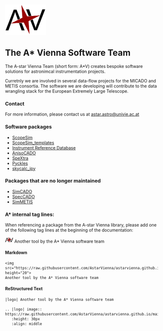 <img src="https://raw.githubusercontent.com/AstarVienna/astarvienna.github.io/main/logos/star_t.png" height="100">

# The A* Vienna Software Team

The A-star Vienna Team (short form: A*V) creates bespoke software solutions for astronimcal instrumentation projects. 

Curretnly we are involved in several data-flow projects for the MICADO and METIS consortia.
The software we are developing will contribute to the data wrangling stack for the European Extremely Large Telescope.

### Contact
For more information, please contact us at astar.astro@univie.ac.at

### Software packages

- [ScopeSim](https://github.com/AstarVienna/ScopeSim)
- [ScopeSim_templates](https://github.com/AstarVienna/ScopeSim_Templates)
- [Instrument Reference Database](https://github.com/AstarVienna/irdb)
- [AnisoCADO](https://github.com/AstarVienna/AnisoCADO)
- [SpeXtra](https://github.com/miguelverdugo/speXtra)
- [Pyckles](https://github.com/AstarVienna/Pyckles)
- [skycalc_ipy](https://github.com/AstarVienna/skycalc_ipy)

### Packages that are no longer maintained

- [SimCADO](https://github.com/astronomyk/SimCADO)
- [SpecCADO](https://github.com/oczoske/SpecCADO)
- [SimMETIS](https://github.com/astronomyk/SimMETIS)


### A* internal tag lines:

When referencing a package from the A-star Vienna library, please add one of the following tag lines at the beginning of the documentation:

<img src="https://raw.githubusercontent.com/AstarVienna/astarvienna.github.io/main/logos/star_small_t.png" height="20"> 
Another tool by the A* Vienna software team

#### Markdown
``` 
<img src="https://raw.githubusercontent.com/AstarVienna/astarvienna.github.io/main/logos/star_small_t.png" height="20"> 
Another tool by the A* Vienna software team
```

#### ReStructured Text
```
|logo| Another tool by the A* Vienna software team

.. |logo| image:: https://raw.githubusercontent.com/AstarVienna/astarvienna.github.io/main/logos/star_small_t.png
   :height: 30px
   :align: middle
```
